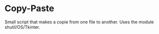 # Copy-Paste
Small script that makes a copie from one file to another.
Uses the module shutil/OS/Tkinter.
